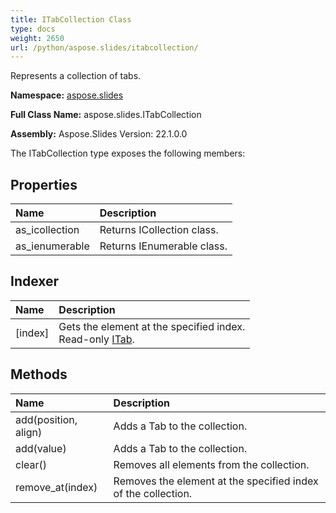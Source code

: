 ```yaml
---
title: ITabCollection Class
type: docs
weight: 2650
url: /python/aspose.slides/itabcollection/
---
```


Represents a collection of tabs.

**Namespace:** [aspose.slides](/python/aspose.slides/)

**Full Class Name:** aspose.slides.ITabCollection

**Assembly:**  Aspose.Slides Version: 22.1.0.0

The ITabCollection type exposes the following members:
## **Properties**
|**Name**|**Description**|
| :- | :- |
|as_icollection|Returns ICollection class.|
|as_ienumerable|Returns IEnumerable class.|
## **Indexer**
|**Name**|**Description**|
| :- | :- |
|[index]|Gets the element at the specified index.<br/>            Read-only [ITab](/python/aspose.slides/itab/).|
## **Methods**
|**Name**|**Description**|
| :- | :- |
|add(position, align)|Adds a Tab to the collection.|
|add(value)|Adds a Tab to the collection.|
|clear()|Removes all elements from the collection.|
|remove_at(index)|Removes the element at the specified index of the collection.|
